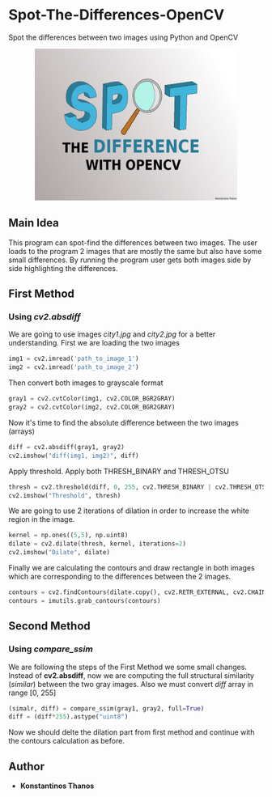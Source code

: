 # Spot-The-Differences-OpenCV
Spot the differences between two images using Python and OpenCV
<p align="center">
<img width="400" height="300" src="Images/spot_logo.png ">
</p>

## Main Idea
This program can spot-find the differences between two images. The user loads to the program 2 images that are mostly the same but also have some small differences. By running the program user gets both images side by side highlighting the differences.
 
## First Method
### Using *cv2.absdiff*
We are going to use images *city1.jpg* and *city2.jpg* for a better understanding.
First we are loading the two images
```python
img1 = cv2.imread('path_to_image_1')
img2 = cv2.imread('path_to_image_2')
```
Then convert both images to grayscale format
```python
gray1 = cv2.cvtColor(img1, cv2.COLOR_BGR2GRAY)
gray2 = cv2.cvtColor(img2, cv2.COLOR_BGR2GRAY)
```
Now it's time to find the absolute difference between the two images (arrays)
```python
diff = cv2.absdiff(gray1, gray2)
cv2.imshow("diff(img1, img2)", diff)
```
Apply threshold. Apply both THRESH_BINARY and THRESH_OTSU
```python
thresh = cv2.threshold(diff, 0, 255, cv2.THRESH_BINARY | cv2.THRESH_OTSU)[1]
cv2.imshow("Threshold", thresh)
```
We are going to use 2 iterations of dilation in order to increase the white region in the image.
```python
kernel = np.ones((5,5), np.uint8) 
dilate = cv2.dilate(thresh, kernel, iterations=2) 
cv2.imshow("Dilate", dilate)
```
Finally we are calculating the contours and draw rectangle in both images which are corresponding to the differences between the 2 images.
```python
contours = cv2.findContours(dilate.copy(), cv2.RETR_EXTERNAL, cv2.CHAIN_APPROX_SIMPLE)
contours = imutils.grab_contours(contours)
```

## Second Method
### Using *compare_ssim*
We are following the steps of the First Method we some small changes. Instead of **cv2.absdiff**, now we are computing the full structural similarity (*similar*) between the two gray images. Also we must convert *diff* array in range [0, 255]
```python
(simalr, diff) = compare_ssim(gray1, gray2, full=True)
diff = (diff*255).astype("uint8")
```
Now we should delte the dilation part from first method and continue with the contours calculation as before.


## Author
* **Konstantinos Thanos**
